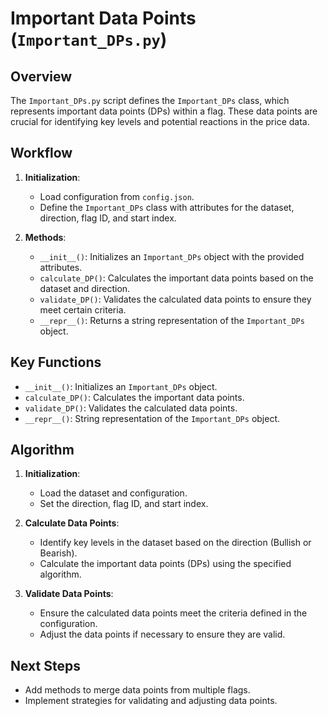 # Important Data Points (`Important_DPs.py`)

## Overview
The `Important_DPs.py` script defines the `Important_DPs` class, which represents important data points (DPs) within a flag. These data points are crucial for identifying key levels and potential reactions in the price data.

## Workflow
1. **Initialization**:
   - Load configuration from `config.json`.
   - Define the `Important_DPs` class with attributes for the dataset, direction, flag ID, and start index.

2. **Methods**:
   - `__init__()`: Initializes an `Important_DPs` object with the provided attributes.
   - `calculate_DP()`: Calculates the important data points based on the dataset and direction.
   - `validate_DP()`: Validates the calculated data points to ensure they meet certain criteria.
   - `__repr__()`: Returns a string representation of the `Important_DPs` object.

## Key Functions
- `__init__()`: Initializes an `Important_DPs` object.
- `calculate_DP()`: Calculates the important data points.
- `validate_DP()`: Validates the calculated data points.
- `__repr__()`: String representation of the `Important_DPs` object.

## Algorithm
1. **Initialization**:
   - Load the dataset and configuration.
   - Set the direction, flag ID, and start index.

2. **Calculate Data Points**:
   - Identify key levels in the dataset based on the direction (Bullish or Bearish).
   - Calculate the important data points (DPs) using the specified algorithm.

3. **Validate Data Points**:
   - Ensure the calculated data points meet the criteria defined in the configuration.
   - Adjust the data points if necessary to ensure they are valid.

## Next Steps
- Add methods to merge data points from multiple flags.
- Implement strategies for validating and adjusting data points.